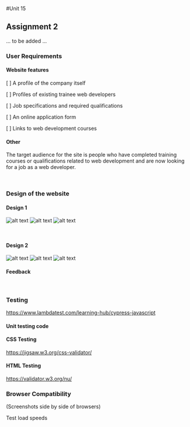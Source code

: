 #Unit 15
## Assignment 2

... to be added ...

### User Requirements

#### Website features

[ ] A profile of the company itself 

[ ] Profiles of existing trainee web developers 

[ ] Job specifications and required qualifications 

[ ] An online application form 

[ ] Links to web development courses 

#### Other

The target audience for the site is people who have completed training courses or qualifications related to web development and are now looking for a job as a web developer.

<br>

### Design of the website

#### Design 1

![alt text](<assets/img/Company profiledesign1.png>)
![alt text](<assets/img/Employee Profilesdesign1.png>)
![alt text](<assets/img/Apply + Specs + Coursedesign1.png>)


<br>

#### Design 2

![alt text](<assets/img/Company profiledesign2.png>)
![alt text](<assets/img/Company profiledesign2-1.png>)
![alt text](<assets/img/Company profiledesign2-2.png>)

#### Feedback

<br>

### Testing

https://www.lambdatest.com/learning-hub/cypress-javascript

#### Unit testing code

#### CSS Testing

https://jigsaw.w3.org/css-validator/

#### HTML Testing

https://validator.w3.org/nu/

### Browser Compatibility

(Screenshots side by side of browsers)

Test load speeds